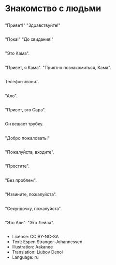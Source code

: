 # Знакомство с людьми

##
"Привет!" "Здравствуйте!"

##
"Пока!" "До свидания!"

##
"Это Кама".

##
"Привет, я Кама". "Приятно познакомиться, Кама".

##
Телефон звонит.

##
"Ало".

##
"Привет, это Сара".

##
Он вешает трубку.

##
"Добро пожаловать!"

##
"Пожалуйста, входите".

##
"Простите".

##
"Без проблем".

##
"Извините, пожалуйста".

##
"Секундочку, пожалуйста".

##
"Это Али". "Это Лейла".

##
* License: CC BY-NC-SA
* Text: Espen Stranger-Johannessen
* Illustration: Aakanee
* Translation: Liubov Denoi
* Language: ru
